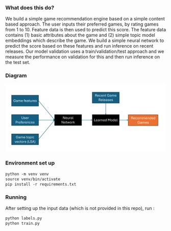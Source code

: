 ### What does this do?

We build a simple game recommendation engine based on a simple content based approach. 
The user inputs their preferred games, by rating games from 1 to 10. Feature data is then used to predict this score. 
The feature data contains (1) basic attributes about the game and 
(2) simple topic model embeddings which describe the game.
We build a simple neural network to predict the score based on these features and run inference on recent releases. 
Our model validation uses a train/validation/test approach and we measure the performance on validation for this and
then run inference on the test set. 

### Diagram
![alt text](assets/game_recommender.png)

### Environment set up

```
python -m venv venv
source venv/bin/activate
pip install -r requirements.txt
```

### Running

After setting up the input data (which is not provided in this repo), run :

```
python labels.py
python train.py
```
